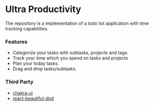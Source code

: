 # Ultra Productivity

The repository is a implementation of a todo list application with time tracking capabilities.

### Features
* Categorize your tasks with subtasks, projects and tags.
* Track your time which you spend on tasks and projects 
* Plan your today tasks.
* Drag and drop tasks/subtasks.

### Third Party
* [chakra-ui](https://chakra-ui.com/)
* [react-beautiful-dnd](https://github.com/atlassian/react-beautiful-dnd)